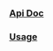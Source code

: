 ### [Api Doc](https://takayama-lily.github.io/mjsoul/api.html)
### [Usage](https://github.com/takayama-lily/mjsoul)
